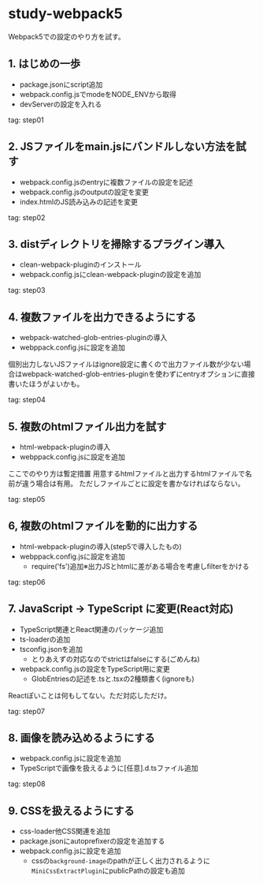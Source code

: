 # study-webpack5
Webpack5での設定のやり方を試す。

## 1. はじめの一歩
- package.jsonにscript追加
- webpack.config.jsでmodeをNODE_ENVから取得
- devServerの設定を入れる

tag: step01

## 2. JSファイルをmain.jsにバンドルしない方法を試す
- webpack.config.jsのentryに複数ファイルの設定を記述
- webpack.config.jsのoutputの設定を変更
- index.htmlのJS読み込みの記述を変更

tag: step02

## 3. distディレクトリを掃除するプラグイン導入
- clean-webpack-pluginのインストール
- webpack.config.jsにclean-webpack-pluginの設定を追加

tag: step03

## 4. 複数ファイルを出力できるようにする
- webpack-watched-glob-entries-pluginの導入
- webppack.config.jsに設定を追加

個別出力しないJSファイルはignore設定に書くので出力ファイル数が少ない場合はwebpack-watched-glob-entries-pluginを使わずにentryオプションに直接書いたほうがよいかも。

tag: step04

## 5. 複数のhtmlファイル出力を試す
- html-webpack-pluginの導入
- webppack.config.jsに設定を追加

ここでのやり方は暫定措置
用意するhtmlファイルと出力するhtmlファイルで名前が違う場合は有用。
ただしファイルごとに設定を書かなければならない。

tag: step05


## 6, 複数のhtmlファイルを動的に出力する
- html-webpack-pluginの導入(step5で導入したもの)
- webppack.config.jsに設定を追加
  - require('fs')追加※出力JSとhtmlに差がある場合を考慮しfilterをかける

tag: step06

## 7. JavaScript -> TypeScript に変更(React対応)
- TypeScript関連とReact関連のパッケージ追加
- ts-loaderの追加
- tsconfig.jsonを追加
  - とりあえずの対応なのでstrictはfalseにする(ごめんね)
- webpack.config.jsの設定をTypeScript用に変更
  - GlobEntriesの記述を.tsと.tsxの2種類書く(ignoreも)

Reactぽいことは何もしてない。ただ対応しただけ。

tag: step07

## 8. 画像を読み込めるようにする
- webpack.config.jsに設定を追加
- TypeScriptで画像を扱えるように[任意].d.tsファイル追加

tag: step08

## 9. CSSを扱えるようにする
- css-loader他CSS関連を追加
- package.jsonにautoprefixerの設定を追加する
- webpack.config.jsに設定を追加
  - cssの`background-image`のpathが正しく出力されるように`MiniCssExtractPlugin`にpublicPathの設定も追加

